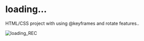 # loading...
HTML/CSS project with using @keyframes and rotate features.. 

![loading_REC](https://user-images.githubusercontent.com/65957331/231444738-b7ba4d71-324c-4141-8511-8be12269d4c7.gif)
